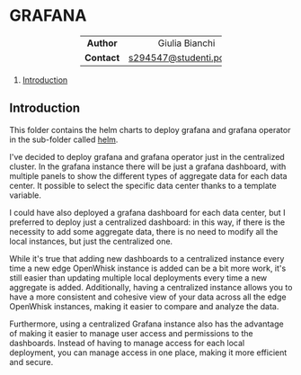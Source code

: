# GRAFANA

<div style="margin-left: auto;
            margin-right: auto;
            width: 50%">

|||
|:--:|:--:|
| **Author** | Giulia Bianchi|
| **Contact** | s294547@studenti.polito.it |
</div>

1. [Introduction](#introduction)

## Introduction

This folder contains the helm charts to deploy grafana and grafana operator in the sub-folder called [helm](./helm/).

I've decided to deploy grafana and grafana operator just in the centralized cluster. In the grafana instance there will be just a grafana dashboard, with multiple panels to show the different types of aggregate data for each data center. It possible to select the specific data center thanks to a template variable. 

I could have also deployed a grafana dashboard for each data center, but I preferred to deploy just a centralized dashboard: in this way, if there is the necessity to add some aggregate data, there is no need to modify all the local instances, but just the centralized one.

While it's true that adding new dashboards to a centralized instance every time a new edge OpenWhisk instance is added can be a bit more work, it's still easier than updating multiple local deployments every time a new aggregate is added. Additionally, having a centralized instance allows you to have a more consistent and cohesive view of your data across all the edge OpenWhisk instances, making it easier to compare and analyze the data.

Furthermore, using a centralized Grafana instance also has the advantage of making it easier to manage user access and permissions to the dashboards. Instead of having to manage access for each local deployment, you can manage access in one place, making it more efficient and secure.


